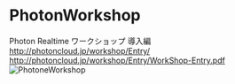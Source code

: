 PhotonWorkshop
===============

Photon Realtime ワークショップ 導入編  
http://photoncloud.jp/workshop/Entry/  
http://photoncloud.jp/workshop/Entry/WorkShop-Entry.pdf  
![PhotoneWorkshop](http://i.gyazo.com/947173ca04c49ee32627635be826e24f.png)
